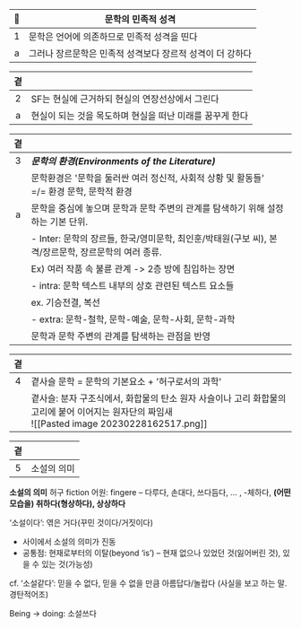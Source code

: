| 🔗 | 문학의 민족적 성격 |
| :-: | - |
| 1 | 문학은 언어에 의존하므로 민족적 성격을 띤다 |
| a | 그러나 장르문학은 민족적 성격보다 장르적 성격이 더 강하다 |

| 곁 |  |
| :-: | - |
| 2 | SF는 현실에 근거하되 현실의 연장선상에서 그린다 |
| a |현실이 되는 것을 목도하며 현실을 떠난 미래를 꿈꾸게 한다|

| 곁 | |
| :-: | - |
| 3 | ***문학의 환경(Environments of the Literature)***|
||문학환경은 '문학을 둘러싼 여러 정신적, 사회적 상황 및 활동들' </br>=/= 환경 문학, 문학적 환경 |
| a | 문학을 중심에 놓으며 문학과 문학 주변의 관계를 탐색하기 위해 설정하는 기본 단위.|
|| - Inter: 문학의 장르들, 한국/영미문학, 최인훈/박태원(구보 씨), 본격/장르문학, 장르문학의 여러 종류. | 
| |Ex) 여러 작품 속 불륜 관계 -> 2층 방에 침입하는 장면 |
|| - intra: 문학 텍스트 내부의 상호 관련된 텍스트 요소들 |
|| ex. 기승전결, 복선
|| - extra: 문학-철학, 문학-예술, 문학-사회, 문학-과학  |
|| 문학과 문학 주변의 관계를 탐색하는 관점을 반영 |

| 곁 |  |
| :-: | - |
| 4 | 곁사슬 문학 = 문학의 기본요소 + '허구로서의 과학' |
||곁사슬: 분자 구조식에서, 화합물의 탄소 원자 사슬이나 고리 화합물의 고리에 붙어 이어지는 원자단의 짜임새</br>![[Pasted image 20230228162517.png]]

| 곁 |  |
| :-: | - |
| 5 | 소설의 의미 |

**소설의 의미**
허구 fiction
어원: fingere – 다루다, 손대다, 쓰다듬다, … , -체하다, **(어떤 모습을) 취하다(형상하다), 상상하다**

‘소설이다’: 엮은 거다(꾸민 것이다/거짓이다)
- 사이에서 소설의 의미가 진동
- 공통점: 현재로부터의 이탈(beyond ‘is’) – 현재 없으나 있었던 것(잃어버린 것), 있을 수 있는 것(가능성)

cf. ‘소설같다’: 믿을 수 없다, 믿을 수 없을 만큼 아름답다/놀랍다 (사실을 보고 하는 말. 경탄적어조)

Being -> doing: 소설쓰다